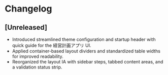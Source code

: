 # Changelog

## [Unreleased]
- Introduced streamlined theme configuration and startup header with quick guide for the 経営計画アプリ UI.
- Applied container-based layout dividers and standardized table widths for improved readability.
- Reorganized the layout IA with sidebar steps, tabbed content areas, and a validation status strip.
